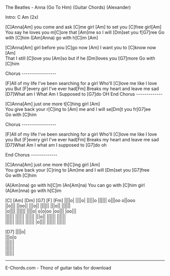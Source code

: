 The Beatles - Anna (Go To Him) (Guitar Chords)
(Alexander)

Intro: C  Am (2x) 
 
 
[C]Anna[Am]   you come and ask [C]me girl [Am]   to set you [C]free girl[Am]   
You say he loves you m[C]ore that [Am]me  so I will [Dm]set you f[G7]ree 
Go with [C]him   ([Am]Anna)  go with h[C]im  [Am]   
 
 
[C]Anna[Am]   girl before you [C]go now [Am]   I want you to [C]know now [Am]   
That I still [C]love you [Am]so  but  if he [Dm]loves you [G7]more 
Go with [C]him 
 
 
Chorus -----------------
 
[F]All of my life  I've been searching for a girl 
Who'll [C]love me like I love you 
But [F]every girl I've ever had[Fm]  Breaks my heart and leave me sad 
[D7]What am I  What Am I  Supposed to [G7]do  OH 
End Chorus -------------

 
 
[C]Anna[Am]  just one more t[C]hing girl  [Am]   
You give back your r[C]ing to [Am] me and I will se[Dm]t you fr[G7]ee  
Go with [C]him 
 
Chorus -----------------
 
[F]All of my life  I've been searching  for a girl 
Who'll [C]love me like I love you 
But [F]every girl I've ever had[Fm]  Breaks my heart and leave me sad 
[D7]What Am I  what am I  supposed to [G7]do  oh  

End Chorus -------------

[C]Anna[Am] just one more th[C]ing girl  [Am]   
You give back your [C]ring to [Am]me     and I will [Dm]set you [G7]free  
Go with [C]him 
 
 
(A[Am]nna) go with hi[C]m (An[Am]na) 
You can go with [C]him girl (A[Am]nna) go with h[C]im

[C] [Am] [Dm] [G7] [F] [Fm] 
  ||||o|       ||||o|       |||||o       ||||||       o|||oo       o||ooo     
  ||o|||       ||oo||       |||o||       ||||||       |||o||       ||||||     
  |o||||       ||||||       ||||o|       o|o|oo       |oo|||       |oo|||     
  ||||||       ||||||       ||||||       |||o||       ||||||       ||||||     
  ||||||       ||||||       ||||||       |o||||       ||||||       ||||||     


[D7] 
  ||||o|     
  |||o|o     
  ||||||     
  ||||||     
  ||||||     





________________________________________________
E-Chords.com - Thonz of guitar tabs for download


